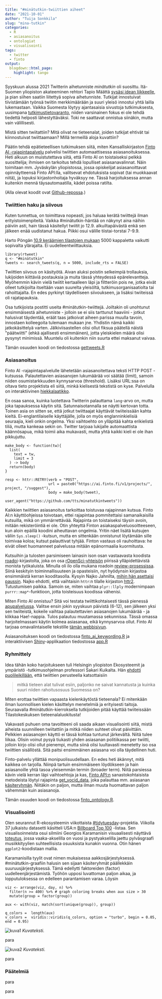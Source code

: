 ```yaml
---
title: "#minätutkin-twiittien aiheet"
date: "2021-10-01"
author: "Tuija Sonkkila"
slug: "mina-tutkin"
categories:
  - R
  - asiasanoitus
  - ontologiat
  - visualisointi
tags:
  - twitter
  - finto
output:
  blogdown::html_page:
    highlight: tango
---
```


Syyskuun alussa 2021 Twitterin aihetunniste *minätutkin* oli suosittu. Itä-Suomen yliopiston akateeminen rehtori Tapio Määttä [sysäsi idean liikkeelle](https://twitter.com/tapiomaatta/status/1434449463268057092), ja pian siihen saatiin liitettyä sopiva aihetunniste. Tutkijat innostuivat tiivistämään työnsä twiitin merkkimäärään ja suuri yleisö innostui yhtä lailla lukemastaan. Vaikka Suomesta löytyy ajantasaisia sivustoja tutkimuksesta, uusimpana [tutkimustietovaranto](https://www.tiedejatutkimus.fi/fi/), niiden varsinainen fokus ei ole tehdä tiedettä helposti lähestyttäväksi. Toki ne saattavat onnistua siinäkin, mutta vain välillisesti.

Mistä sitten twiitattiin? Mitä olivat ne tieteenalat, joiden tutkijat ehtivät tai kiinnostuivat twiittaamaan? Millä termeillä aloja kuvattiin? 

Päätin tehdä epätieteellisen tutkimuksen siitä, miten Kansalliskirjaston [Finto AI -rajapintapalvelu](https://www.kiwi.fi/display/Finto/Finto+AI%3An+rajapintapalvelu) palvelisi twiittien automaattisessa asiasanoituksessa. Heti alkuun on muistutettava siitä, että Finto AI on toistaiseksi pelkkä suosittelija; ihmisen on tarkoitus tehdä lopulliset asiasanavalinnat. Näin toimitaan mm. Jyväskylän yliopistossa, jossa opiskelijat asiasanoittavat opinnäytteensä Finto API:lla, valitsevat ehdotuksista sopivat (tai muokkaavat niitä), ja lopuksi kirjastonhoitaja hyväksyy ne. Tässä harjoituksessa annan kuitenkin mennä täysautomaatilla, kädet poissa ratilta. 

(Alla olevat koodit ovat [Github-repossa](https://github.com/tts/minatutkintweets).)

### Twiittien haku ja siivous

Kuten tunnettua, on toimittava nopeasti, jos haluaa kerätä twiittejä ilman erityistoimenpiteitä. Vaikka #minätutkin-häntää on näkynyt aina näihin päiviin asti, hain tässä käsitellyt twiitit jo 12.9. alkuiltapäivästä enkä sen jälkeen enää uudistanut hakua. Piikki osui välille tiistai-torstai 7-9.9.

Harto Pöngän [10.9 keräämien tilastojen mukaan](https://twitter.com/hponka/status/1436240568045158402) 5000 kappaletta vaikutti sopivalta ylärajalta. Ei uudelleentwiittauksia.

```
library(rtweet)
q <- "#minätutkin"
tweets <- search_tweets(q, n = 5000, include_rts = FALSE)
```

Twiittien siivous on käsityötä. Aivan aluksi poistin selkeimpiä trollauksia, lukijoiden kiittäviä postauksia ja muita tässä yhteydessä epärelevantteja. Myöhemmin kävin vielä twiitit kertaalleen läpi ja filtteröin pois ne, jotka eivät olleet tutkijoilta itseltään vaan suurelta yleisöltä, tutkimusorganisaatiolta tai rahoittajalta. En edes pyrkinyt täydelliseen siivoukseen, ja lisäksi twiiteissä oli rajatapauksia. 

Osa tutkijoista postitti useita #minätutkin-twiittejä. Joiltakin oli unohtunut ensimmäisestä aihetunniste - jolloin se ei siis tarttunut haaviini - jotkut halusivat täydentää, eräät taas jatkoivat aiheen parissa muulla tavoin, innostaen kolleegoita tulemaan mukaan jne. Yhdistin nämä kaikki jatkokäsittelyä varten. Jälkiviisastellen olisi ollut fiksua päätellä näistä "päätwiitti" (ehkä ajallisesti ensimmäinen), jotta yleiskielen määrä olisi pysynyt minimissä. Muuntelu oli kuitenkin niin suurta ettei maksanut vaivaa.

Tämän osuuden koodi on tiedostossa [gettweets.R](https://github.com/tts/minatutkintweets/blob/main/gettweets.R)

### Asiasanoitus

Finto AI -rajapintapalvelulle lähetetään asiasanoitettava teksti HTTP POST -kutsussa. Palautettavien asiasanojen lukumäärää voi säätää (limit), samoin niiden osumistarkkuuden kynnysarvoa (threshold). Lisäksi URL:ssa on oltava tieto projektista eli siitä, minkä kielisestä tekstistä on kyse. Palvelulla on interaktiivinen [hiekkalaatikko](https://ai.finto.fi/v1/ui/).

En osaa sanoa, kuinka luotettava Twitterin palauttama `lang`-arvo on, mutta joka tapauksessa käytin sitä. Satunnaisotannalla se näytti kertovan totta. Toinen asia on sitten se, että jotkut twiittaajat käyttävät twiiteissään kahta kieltä. Ei-englantilaiselle käyttäjälle, jolla on myös englanninkielisiä seuraajia, kieli onkin ongelma. Yksi vaihtoehto on ylläpitää kahta erikielistä tiliä, mutta kankeaa sekin on. Twitter tarjoaa lukijalle automaattista käännösapua, mikä toimii aika mukavasti, mutta yhtä kaikki kieli ei ole ihan pikkujuttu.


```
make_body <- function(tw){
  list(
    text = tw,
    limit = 3
  ) -> body
  return(body)
}

resp <- httr::RETRY(verb = "POST",
                    url = paste0("https://ai.finto.fi/v1/projects/", project, "/suggest"),
                    body = make_body(tweet),
                    user_agent("https://github.com/tts/minatutkintweets"))
```

Kaikkien twiittien asiasanoitus tarkoittaa toistuvaa rajapinnan kutsua. Finto AI:n käyttöohjeissa toivotaan, ettei rajapintaa pommitettaisi samanaikaisilla kutsuilla, mikä on ymmärrettävää. Rajapinta on toistaiseksi täysin avoin, mitään rekisteröintiä ei ole. Otin yhteyttä Finton asiakaspalveluosoitteeseen, kun aloin epäillä koodini aiheuttavan ongelmia. Yritin näet lisätä kutsujen väliin `Sys.sleep()` -kutsun, mutta en sittenkään onnistunut löytämään sille toimivaa koloa; kutsut palauttivat tyhjää. Finton vastaus oli rauhoittava: he eivät olleet huomanneet palvelussa mitään epänormaalia kuormitusta.

Kutsuihin ja tulosten parsimiseen lainasin ison osan vastaavasta koodista [roadoi](https://github.com/ropensci/roadoi)-kirjastolta, joka on osa [rOpenSci-yhteisön](https://ropensci.org/) piirissä ylläpidettävistä monista työkaluista. Minulla oli ilo olla mukana roadoin [review-prosessissa](https://github.com/ropensci/software-review/issues/115). Siinä keskityin toiminnallisuuteen ja opasteisiin, nyt hyödynsin kirjastoa ensimmäistä kerran kooditasolla. Kysyin Najko Jahnilta, [mihin hän asettaisi paussin](https://github.com/ropensci/roadoi/issues/33). Najko ehdotti, että vaihtaisin `httr`:n tilalle kirjaston [httr2](https://httr2.r-lib.org/). Tutustumisen paikka. Samoin se, miten vaihtaa `plyr::llply` modernimpaan `purrr::map*`-funktioon, jotta toisteisuus koodissa vähenisi.

Miten Finto AI onnistuu? Sitä voi testata twiittikohtaisesti tässä pienessä [apupalvelussa](https://ttso.shinyapps.io/minatutkintweets/). Valitse ensin jokin syyskuun päivistä (6-12), sen jälkeen yksi sen twiiteistä, kokeile vaihtaa palautettavien asiasanojen lukumäärää - ja klikkaa Hae!-nappia. Tulos palautuu muutamassa sekunnissa. Tässä omassa harjoitelmassani käytin kolmea asiasanaa, eikä kynnysarvoa ollut. Finto AI tarjoaa omavalintaiselle tekstille [tämän webbisivun](https://ai.finto.fi/).

Asiasanoituksen koodi on tiedostossa [finto_ai_keywording.R](https://github.com/tts/minatutkintweets/blob/main/finto_ai_keywording.R) ja interaktiivisen [Shiny](https://github.com/rstudio/shiny)-applikaation tiedostossa [app.R](https://github.com/tts/minatutkintweets/blob/main/app.R)

### Ryhmittely

Idea tähän koko harjoitukseen tuli Helsingin yliopiston Ekosysteemit ja ympäristö -tutkimusohjelman professori Sakari Kuikalta. Hän [ehdotti puolileikillään](https://twitter.com/Sakari_Kuikka/status/1435905714455814148), että twiittien perusteella katsottaisiin

>mitkä tieteen alat tulivat esiin, paljonko ne saivat kannatusta ja kuinka suuri niiden rahoitusosuus Suomessa on?

Miten erottaa twiittien vapaasta kielenkäytöstä tieteenala? Ei mitenkään ilman luonnollisen kielen käsittelyn menetelmiä ja erityisesti taitoja. Seuraavalla #minätutkin-kierroksella tutkijoiden pitää käyttää twiiteissään Tilastokeskuksen tieteenalaluokitusta!

Vakavasti puhuen oma tavoitteeni oli saada aikaan visualisointi siitä, mistä aiheista suunnilleen twiitattiin ja mitkä niiden suhteet olivat päivittäin. Pelkkien asiasanojen käyttö ei tässä kohtaa tuntunut järkevältä. Niitä tulee liikaa. Olisin voinut pysyä tiukasti yhden asiasanan politiikassa per twiitti, jolloin kirjo olisi ollut pienempi, mutta siinä olisi luultavasti menetetty iso osa twiittien sisällöstä. Sitä paitsi ensimmäinen asiasana voi olla täydellinen huti.

Finto-palvelu yllättää monipuolisuudellaan. En edes heti äkännyt, mitä kaikkea on tarjolla. Niinpä tartuin ensimmäiseen löydökseen ja hain asiasanoille yhtä tasoa yleisemmän termin (broader term). Niitä parsiessa kävin vielä kerran läpi vaihtoehtoja ja kas, [Finto API:n](https://api.finto.fi/) sanastokohtaisista metodeista löytyi rajapinta [get_vocid_data](https://api.finto.fi/doc/#!/Vocabulary45specific32methods/get_vocid_data), joka palauttaa mm. asiasanan [käsiteryhmän](https://finto.fi/yso/fi/groups). Niitäkin on paljon, mutta ilman muuta huomattavan paljon vähemmän kuin asiasanoja.

Tämän osuuden koodi on tiedostossa [finto_ontology.R](https://github.com/tts/minatutkintweets/blob/main/finto_ontology.R).

### Visualisointi

Olen seurannut R-ekosysteemin viikottaista [#tidytuesday](https://github.com/rfordatascience/tidytuesday)-projektia. Viikolla 37 julkaistu datasetti käsitteli USA:n [Billboard Top 100](https://github.com/rfordatascience/tidytuesday/blob/master/data/2021/2021-09-14/readme.md) -listaa. Sen visualisoinneista osui silmiini Georgios Karamanisin visuaalisesti näyttävä [toteutus](https://github.com/gkaramanis/tidytuesday/tree/master/2021/2021-week37), jossa vaaka-akselilla on vuosi ja pystyakselilla jaettu pylväsgraafi musiikkityylien suhteellisista osuuksista kunakin vuonna. Otin hänen `ggplot2`-koodistaan mallia.

Karamanisilla tyylit ovat nimen mukaisessa aakkosjärjestyksessä. #minätutkin-graafiin halusin sen sijaan käsiteryhmät päällekkäin suuruusjärjestyksessä. Tämä edellytti faktoreiden (factor) uudelleenjärjestämistä. Työhön upposi luvattoman paljon aikaa, ja lopputuloksessa on edelleen parantamisen varaa. Löysin 

```
viz <- arrange(viz, day, n) %>% 
  filter(n >= 400) %>% # graph coloring breaks when aux size > 30
  mutate(group = factor(group)) 

aux <- with(viz, match(sort(unique(group)), group))

q_colors =  length(aux) 
v_colors =  viridis::viridis(q_colors, option = "turbo", begin = 0.05, end = 0.95)

```

![kuva1](/post/yyyy-mm-dd-mina-tutkin.fi_files/kuva1.png)
*Kuvateksti.*

para

![kuva2](/post/yyyy-mm-dd-mina-tutkin.fi_files/kuva2.png)
*Kuvateksti.*

para

### Päätelmiä

para

para